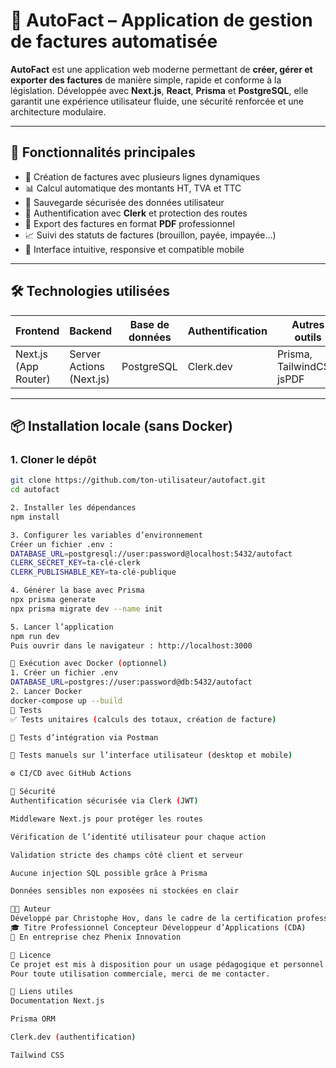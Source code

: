 # 📄 AutoFact – Application de gestion de factures automatisée

**AutoFact** est une application web moderne permettant de **créer, gérer et exporter des factures** de manière simple, rapide et conforme à la législation. Développée avec **Next.js**, **React**, **Prisma** et **PostgreSQL**, elle garantit une expérience utilisateur fluide, une sécurité renforcée et une architecture modulaire.

---

## 🚀 Fonctionnalités principales

- 🧾 Création de factures avec plusieurs lignes dynamiques
- 📊 Calcul automatique des montants HT, TVA et TTC
- 📂 Sauvegarde sécurisée des données utilisateur
- 🔐 Authentification avec **Clerk** et protection des routes
- 📄 Export des factures en format **PDF** professionnel
- 📈 Suivi des statuts de factures (brouillon, payée, impayée…)
- 🔎 Interface intuitive, responsive et compatible mobile

---

## 🛠️ Technologies utilisées

| Frontend        | Backend             | Base de données | Authentification | Autres outils          |
|-----------------|---------------------|------------------|-------------------|-------------------------|
| Next.js (App Router) | Server Actions (Next.js) | PostgreSQL         | Clerk.dev         | Prisma, TailwindCSS, jsPDF |

---

## 📦 Installation locale (sans Docker)

### 1. Cloner le dépôt

```bash
git clone https://github.com/ton-utilisateur/autofact.git
cd autofact

2. Installer les dépendances
npm install

3. Configurer les variables d’environnement
Créer un fichier .env :
DATABASE_URL=postgresql://user:password@localhost:5432/autofact
CLERK_SECRET_KEY=ta-clé-clerk
CLERK_PUBLISHABLE_KEY=ta-clé-publique

4. Générer la base avec Prisma
npx prisma generate
npx prisma migrate dev --name init

5. Lancer l’application
npm run dev
Puis ouvrir dans le navigateur : http://localhost:3000

🐳 Exécution avec Docker (optionnel)
1. Créer un fichier .env
DATABASE_URL=postgres://user:password@db:5432/autofact
2. Lancer Docker
docker-compose up --build
🧪 Tests
✅ Tests unitaires (calculs des totaux, création de facture)

🔁 Tests d’intégration via Postman

🧪 Tests manuels sur l’interface utilisateur (desktop et mobile)

⚙️ CI/CD avec GitHub Actions

🔐 Sécurité
Authentification sécurisée via Clerk (JWT)

Middleware Next.js pour protéger les routes

Vérification de l’identité utilisateur pour chaque action

Validation stricte des champs côté client et serveur

Aucune injection SQL possible grâce à Prisma

Données sensibles non exposées ni stockées en clair

👨‍💻 Auteur
Développé par Christophe Hov, dans le cadre de la certification professionnelle
🎓 Titre Professionnel Concepteur Développeur d’Applications (CDA)
🏢 En entreprise chez Phenix Innovation

📜 Licence
Ce projet est mis à disposition pour un usage pédagogique et personnel.
Pour toute utilisation commerciale, merci de me contacter.

🔗 Liens utiles
Documentation Next.js

Prisma ORM

Clerk.dev (authentification)

Tailwind CSS